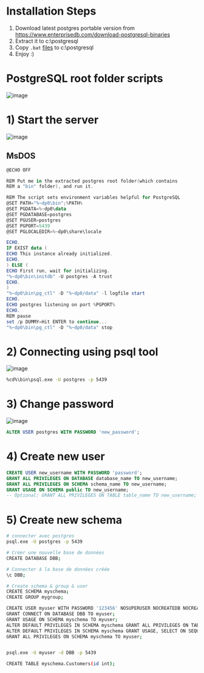 # Installation Steps
1) Download latest postgres portable version from https://www.enterprisedb.com/download-postgresql-binaries
2) Extract it to c:\postgresql
3) Copy `.bat` [files](https://github.com/boubkhaled/postgre-portable-scripts/tree/main/windows) to c:\postgresql
4) Enjoy :) 


# PostgreSQL root folder scripts
![image](https://github.com/boubkhaled/postgre-portable-scripts/assets/18572114/b325954d-0fa0-4591-80d3-a2070fd9cc24)


# 1) Start the server

![image](https://github.com/boubkhaled/postgre-portable-scripts/assets/18572114/3bfc25bf-46ae-454a-ade3-8ce87676a0fa)

## MsDOS
```powershell
@ECHO OFF

REM Put me in the extracted postgres root folder(which contains 
REM a "bin" folder), and run it.

REM The script sets environment variables helpful for PostgreSQL
@SET PATH="%~dp0\bin";%PATH%
@SET PGDATA=%~dp0\data
@SET PGDATABASE=postgres
@SET PGUSER=postgres
@SET PGPORT=5439
@SET PGLOCALEDIR=%~dp0\share\locale

ECHO.
IF EXIST data (
ECHO This instance already initialized.
ECHO.
) ELSE (
ECHO First run, wait for initializing.
"%~dp0\bin\initdb" -U postgres -A trust
ECHO.
)
"%~dp0\bin\pg_ctl" -D "%~dp0/data" -l logfile start
ECHO.
ECHO postgres listening on port %PGPORT%
ECHO.
REM pause
set /p DUMMY=Hit ENTER to continue...
"%~dp0\bin\pg_ctl" -D "%~dp0/data" stop
```

# 2) Connecting using psql tool
![image](https://github.com/boubkhaled/postgre-portable-scripts/assets/18572114/a3bb42c5-0cdf-44c8-964a-11703303af2c)

```bash
%cd%\bin\psql.exe -U postgres -p 5439
```

# 3) Change password
![image](https://github.com/boubkhaled/postgre-portable-scripts/assets/18572114/1d30093b-0be2-4d2c-b18f-95322635169e)

```sql
ALTER USER postgres WITH PASSWORD 'new_password';
```

# 4) Create new user
```sql
CREATE USER new_username WITH PASSWORD 'password';
GRANT ALL PRIVILEGES ON DATABASE database_name TO new_username;
GRANT ALL PRIVILEGES ON SCHEMA schema_name TO new_username;
GRANT USAGE ON SCHEMA public TO new_username;
-- Optional: GRANT ALL PRIVILEGES ON TABLE table_name TO new_username;
```

# 5) Create new schema
```bash
# connecter avec postgres
psql.exe -U postgres -p 5439

# Créer une nouvelle base de données
CREATE DATABASE DBB;

# Connecter à la base de données créée
\c DBB;

# Create schema & group & user
CREATE SCHEMA myschema;
CREATE GROUP mygroup;

CREATE USER myuser WITH PASSWORD '123456' NOSUPERUSER NOCREATEDB NOCREATEROLE;
GRANT CONNECT ON DATABASE DBB TO myuser;
GRANT USAGE ON SCHEMA myschema TO myuser;
ALTER DEFAULT PRIVILEGES IN SCHEMA myschema GRANT ALL PRIVILEGES ON TABLES TO myuser;
ALTER DEFAULT PRIVILEGES IN SCHEMA myschema GRANT USAGE, SELECT ON SEQUENCES TO myuser;
GRANT ALL PRIVILEGES ON SCHEMA myschema TO myuser;


psql.exe -U myuser -d DBB -p 5439

CREATE TABLE myschema.Customers(id int);
```
